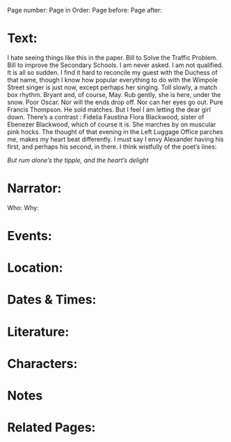 Page number:
Page in Order:
Page before:
Page after:

# Text:
I hate seeing things like this in the paper. Bill to Solve the Traffic Problem. Bill to improve the Secondary Schools. I am never asked. I am not qualified. It is all so sudden. I find it hard to reconcile my guest with the Duchess of that name, though I know how popular everything to do with the Wimpole Street singer is just now, except perhaps her singing. Toll slowly, a match box rhythm. Bryant and, of course, May. Rub gently, she is here, under the snow. Poor Oscar. Nor will the ends drop off. Nor can her eyes go out. Pure Francis Thompson. He sold matches. But I feel I am letting the dear girl down. There’s a contrast : Fidelia Faustina Flora Blackwood, sister of Ebenezer Blackwood, which of course it is. She marches by on muscular pink hocks. The thought of that evening in the Left Luggage Office parches me, makes my heart beat differently. I must say I envy Alexander having his first, and perhaps his second, in there. I think wistfully of the poet’s lines:

*But rum alone’s the tipple, and the heart’s delight*

# Narrator:
Who:
Why:

# Events:

# Location:

# Dates & Times:

# Literature:

# Characters:

# Notes

# Related Pages:
